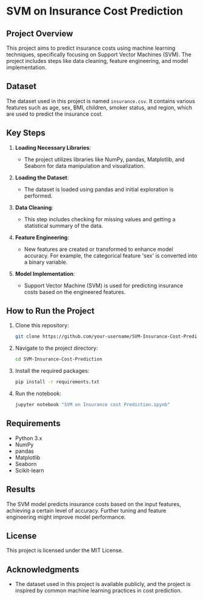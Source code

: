 # SVM on Insurance Cost Prediction

## Project Overview
This project aims to predict insurance costs using machine learning techniques, specifically focusing on Support Vector Machines (SVM). The project includes steps like data cleaning, feature engineering, and model implementation.

## Dataset
The dataset used in this project is named `insurance.csv`. It contains various features such as age, sex, BMI, children, smoker status, and region, which are used to predict the insurance cost.

## Key Steps
1. **Loading Necessary Libraries**: 
   - The project utilizes libraries like NumPy, pandas, Matplotlib, and Seaborn for data manipulation and visualization.

2. **Loading the Dataset**:
   - The dataset is loaded using pandas and initial exploration is performed.

3. **Data Cleaning**:
   - This step includes checking for missing values and getting a statistical summary of the data.

4. **Feature Engineering**:
   - New features are created or transformed to enhance model accuracy. For example, the categorical feature 'sex' is converted into a binary variable.

5. **Model Implementation**:
   - Support Vector Machine (SVM) is used for predicting insurance costs based on the engineered features.

## How to Run the Project
1. Clone this repository:
    ```bash
    git clone https://github.com/your-username/SVM-Insurance-Cost-Prediction.git
    ```
2. Navigate to the project directory:
    ```bash
    cd SVM-Insurance-Cost-Prediction
    ```
3. Install the required packages:
    ```bash
    pip install -r requirements.txt
    ```
4. Run the notebook:
    ```bash
    jupyter notebook "SVM on Insurance cost Prediction.ipynb"
    ```

## Requirements
- Python 3.x
- NumPy
- pandas
- Matplotlib
- Seaborn
- Scikit-learn

## Results
The SVM model predicts insurance costs based on the input features, achieving a certain level of accuracy. Further tuning and feature engineering might improve model performance.

## License
This project is licensed under the MIT License.

## Acknowledgments
- The dataset used in this project is available publicly, and the project is inspired by common machine learning practices in cost prediction.

